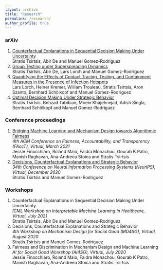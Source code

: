 ```yaml
---
layout: archive
title: "Research"
permalink: /research/
author_profile: true
---
```


<!-- {% if author.googlescholar %}
  You can also find my articles on <u><a href="{{author.googlescholar}}">my Google Scholar profile</a>.</u>
{% endif %} -->

<!-- {% include base_path %} -->

### arXiv
1. [Counterfactual Explanations in Sequential Decision Making Under Uncertainty](https://arxiv.org/abs/2107.02776)  
  Stratis Tsirtsis, Abir De and Manuel Gomez-Rodriguez 
1. [Group Testing under Superspreading Dynamics](https://arxiv.org/abs/2106.15988)  
  Stratis Tsirtsis, Abir De, Lars Lorch and Manuel Gomez-Rodriguez 
1. [Quantifying the Effects of Contact Tracing, Testing, and Containment Measures in the Presence of Infection Hotspots](https://arxiv.org/abs/2004.07641)  
  Lars Lorch, Heiner Kremer, William Trouleau, Stratis Tsirtsis, Aron Szanto, Bernhard Schölkopf and Manuel Gomez-Rodriguez
1. [Optimal Decision Making Under Strategic Behavior](https://arxiv.org/abs/1905.09239)  
  Stratis Tsirtsis, Behzad Tabibian, Moein Khajehnejad, Adish Singla, Bernhard Schölkopf and Manuel Gomez-Rodriguez 

<!-- ### Journals -->

### Conference proceedings
1. [Bridging Machine Learning and Mechanism Design towards Algorithmic Fairness](https://dl.acm.org/doi/abs/10.1145/3442188.3445912)  
  *4th ACM Conference on Fairness, Accountability, and Transparency (FAccT), Virtual, March 2021*   
  Jessie Finocchiaro, Roland Maio, Faidra Monachou, Gourab K Patro, Manish Raghavan, Ana-Andreea Stoica and Stratis Tsirtsis   
1. [Decisions, Counterfactual Explanations and Strategic Behavior](https://papers.nips.cc/paper/2020/hash/c2ba1bc54b239208cb37b901c0d3b363-Abstract.html)  
  *34th Conference on Neural Information Processing Systems (NeurIPS), Virtual, December 2020*   
  Stratis Tsirtsis and Manuel Gomez-Rodriguez
  
### Workshops
1. Counterfactual Explanations in Sequential Decision Making Under Uncertainty  
  *ICML Workshop on Interpretable Machine Learning in Healthcare, Virtual, July 2021*  
  Stratis Tsirtsis, Abir De and Manuel Gomez-Rodriguez
1. Decisions, Counterfactual Explanations and Strategic Behavior  
  *4th Workshop on Mechanism Design for Social Good (MD4SG), Virtual, August 2020*  
  Stratis Tsirtsis and Manuel Gomez-Rodriguez
1. Fairness and Discrimination in Mechanism Design and Machine Learning  
  *AI for Social Good Workshop (AI4SG), Virtual, July 2020*  
  Jessie Finocchiaro, Roland Maio, Faidra Monachou, Gourab K Patro, Manish Raghavan, Ana-Andreea Stoica and Stratis Tsirtsis
